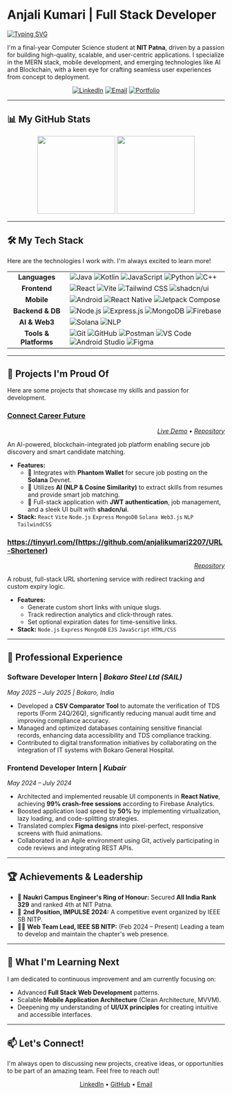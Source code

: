 # Anjali Kumari | Full Stack Developer

<a href="https://git.io/typing-svg"><img src="https://readme-typing-svg.herokuapp.com?font=Fira+Code&size=25&pause=1000&color=3393FF&center=true&vCenter=true&width=435&lines=CSE+Student+%40+NIT+Patna;Passionate+Web+%26+Mobile+Developer;Turning+Ideas+into+Reality" alt="Typing SVG" /></a>

I'm a final-year Computer Science student at **NIT Patna**, driven by a passion for building high-quality, scalable, and user-centric applications. I specialize in the MERN stack, mobile development, and emerging technologies like AI and Blockchain, with a keen eye for crafting seamless user experiences from concept to deployment.

<p align="center">
  <a href="https://www.linkedin.com/in/anjalikumari2207/" target="_blank"><img src="https://img.shields.io/badge/LinkedIn-0077B5?style=for-the-badge&logo=linkedin&logoColor=white" alt="LinkedIn"/></a>
  <a href="mailto:anjalikumari1153@gmail.com" target="_blank"><img src="https://img.shields.io/badge/Email-D14836?style=for-the-badge&logo=gmail&logoColor=white" alt="Email"/></a>
  <a href="https://your-portfolio-website.com" target="_blank"><img src="https://img.shields.io/badge/Portfolio-3393FF?style=for-the-badge&logo=google-chrome&logoColor=white" alt="Portfolio"/></a>
</p>

---

## 📊 My GitHub Stats

<p align="center">
  <img height="180em" src="https://github-readme-stats.vercel.app/api?username=anjalikumari2207&show_icons=true&theme=tokyonight&include_all_commits=true&count_private=true"/>
  <img height="180em" src="https://github-readme-stats.vercel.app/api/top-langs/?username=anjalikumari2207&layout=compact&langs_count=8&theme=tokyonight"/>
</p>

---

## 🛠️ My Tech Stack

Here are the technologies I work with. I'm always excited to learn more!

<table>
  <tr>
    <td align="center"><strong>Languages</strong></td>
    <td>
      <img src="https://img.shields.io/badge/Java-ED8B00?style=for-the-badge&logo=openjdk&logoColor=white" alt="Java"/>
      <img src="https://img.shields.io/badge/Kotlin-7F52FF?style=for-the-badge&logo=kotlin&logoColor=white" alt="Kotlin"/>
      <img src="https://img.shields.io/badge/JavaScript-F7DF1E?style=for-the-badge&logo=javascript&logoColor=black" alt="JavaScript"/>
      <img src="https://img.shields.io/badge/Python-3776AB?style=for-the-badge&logo=python&logoColor=white" alt="Python"/>
      <img src="https://img.shields.io/badge/C++-00599C?style=for-the-badge&logo=cplusplus&logoColor=white" alt="C++"/>
    </td>
  </tr>
  <tr>
    <td align="center"><strong>Frontend</strong></td>
    <td>
      <img src="https://img.shields.io/badge/React-61DAFB?style=for-the-badge&logo=react&logoColor=black" alt="React"/>
      <img src="https://img.shields.io/badge/Vite-646CFF?style=for-the-badge&logo=vite&logoColor=white" alt="Vite"/>
      <img src="https://img.shields.io/badge/Tailwind_CSS-06B6D4?style=for-the-badge&logo=tailwindcss&logoColor=white" alt="Tailwind CSS"/>
      <img src="https://img.shields.io/badge/shadcn/ui-000000?style=for-the-badge&logo=shadcnui&logoColor=white" alt="shadcn/ui"/>
    </td>
  </tr>
  <tr>
    <td align="center"><strong>Mobile</strong></td>
    <td>
      <img src="https://img.shields.io/badge/Android-3DDC84?style=for-the-badge&logo=android&logoColor=white" alt="Android"/>
      <img src="https://img.shields.io/badge/React_Native-61DAFB?style=for-the-badge&logo=react&logoColor=black" alt="React Native"/>
      <img src="https://img.shields.io/badge/Jetpack_Compose-4285F4?style=for-the-badge&logo=jetpackcompose&logoColor=white" alt="Jetpack Compose"/>
    </td>
  </tr>
  <tr>
    <td align="center"><strong>Backend & DB</strong></td>
    <td>
      <img src="https://img.shields.io/badge/Node.js-339933?style=for-the-badge&logo=nodedotjs&logoColor=white" alt="Node.js"/>
      <img src="https://img.shields.io/badge/Express.js-000000?style=for-the-badge&logo=express&logoColor=white" alt="Express.js"/>
      <img src="https://img.shields.io/badge/MongoDB-47A248?style=for-the-badge&logo=mongodb&logoColor=white" alt="MongoDB"/>
      <img src="https://img.shields.io/badge/Firebase-FFCA28?style=for-the-badge&logo=firebase&logoColor=black" alt="Firebase"/>
    </td>
  </tr>
    <tr>
    <td align="center"><strong>AI & Web3</strong></td>
    <td>
      <img src="https://img.shields.io/badge/Solana-9945FF?style=for-the-badge&logo=solana&logoColor=white" alt="Solana"/>
      <img src="https://img.shields.io/badge/NLP-007ACC?style=for-the-badge&logo=data:image/svg+xml;base64,PHN2ZyB4bWxucz0iaHR0cDovL3d3dy53My5vcmcvMjAwMC9zdmciIHZpZXdCb3g9IjAgMCAyNCAyNCI+PHBhdGggZmlsbD0id2hpdGUiIGQ9Ik0xMiAyQTEwIDEwIDAgMSAwIDIyIDEyQTEwIDEwIDAgMCAwIDEyIDJtMCAxOGE4IDggMCAxIDEgOC04YTggOCAwIDAgMS04IDhtLTQuNS02LjVMMTAgMTZsMy41LTMuNUwxMiA5eiIvPjwvc3ZnPg==" alt="NLP"/>
    </td>
  </tr>
  <tr>
    <td align="center"><strong>Tools & Platforms</strong></td>
    <td>
      <img src="https://img.shields.io/badge/Git-F05032?style=for-the-badge&logo=git&logoColor=white" alt="Git"/>
      <img src="https://img.shields.io/badge/GitHub-181717?style=for-the-badge&logo=github&logoColor=white" alt="GitHub"/>
      <img src="https://img.shields.io/badge/Postman-FF6C37?style=for-the-badge&logo=postman&logoColor=white" alt="Postman"/>
      <img src="https://img.shields.io/badge/VS_Code-007ACC?style=for-the-badge&logo=visualstudiocode&logoColor=white" alt="VS Code"/>
      <img src="https://img.shields.io/badge/Android_Studio-3DDC84?style=for-the-badge&logo=androidstudio&logoColor=white" alt="Android Studio"/>
      <img src="https://img.shields.io/badge/Figma-F24E1E?style=for-the-badge&logo=figma&logoColor=white" alt="Figma"/>
    </td>
  </tr>
</table>

---

## 🚀 Projects I'm Proud Of

Here are some projects that showcase my skills and passion for development.

### [Connect Career Future](https://github.com/anjalikumari2207/connect-career-future)
*<p align="right">[Live Demo](https://connect-career-future.vercel.app/) • [Repository](https://github.com/anjalikumari2207/connect-career-future)</p>*
An AI-powered, blockchain-integrated job platform enabling secure job discovery and smart candidate matching.
-   **Features:**
    -   🔗 Integrates with **Phantom Wallet** for secure job posting on the **Solana** Devnet.
    -   🧠 Utilizes **AI (NLP & Cosine Similarity)** to extract skills from resumes and provide smart job matching.
    -   🔐 Full-stack application with **JWT authentication**, job management, and a sleek UI built with **shadcn/ui**.
-   **Stack:** `React` `Vite` `Node.js` `Express` `MongoDB` `Solana Web3.js` `NLP` `TailwindCSS`

### https://tinyurl.com/(https://github.com/anjalikumari2207/URL-Shortener)
*<p align="right">[Repository](https://github.com/anjalikumari2207/URL-Shortener)</p>*
A robust, full-stack URL shortening service with redirect tracking and custom expiry logic.
-   **Features:**
    -   Generate custom short links with unique slugs.
    -   Track redirection analytics and click-through rates.
    -   Set optional expiration dates for time-sensitive links.
-   **Stack:** `Node.js` `Express` `MongoDB` `EJS` `JavaScript` `HTML/CSS`

---

## 💼 Professional Experience

### **Software Developer Intern** | _Bokaro Steel Ltd (SAIL)_
*May 2025 – July 2025 | Bokaro, India*
-   Developed a **CSV Comparator Tool** to automate the verification of TDS reports (Form 24Q/26Q), significantly reducing manual audit time and improving compliance accuracy.
-   Managed and optimized databases containing sensitive financial records, enhancing data accessibility and TDS compliance tracking.
-   Contributed to digital transformation initiatives by collaborating on the integration of IT systems with Bokaro General Hospital.

### **Frontend Developer Intern** | _Kubair_
*May 2024 – July 2024*
-   Architected and implemented reusable UI components in **React Native**, achieving **99% crash-free sessions** according to Firebase Analytics.
-   Boosted application load speed by **50%** by implementing virtualization, lazy loading, and code-splitting strategies.
-   Translated complex **Figma designs** into pixel-perfect, responsive screens with fluid animations.
-   Collaborated in an Agile environment using Git, actively participating in code reviews and integrating REST APIs.

---

## 🏆 Achievements & Leadership

-   🏅 **Naukri Campus Engineer's Ring of Honour:** Secured **All India Rank 329** and ranked 4th at NIT Patna.
-   🥈 **2nd Position, IMPULSE 2024:** A competitive event organized by IEEE SB NITP.
-   👩‍💼 **Web Team Lead, IEEE SB NITP:** (Feb 2024 – Present) Leading a team to develop and maintain the chapter's web presence.

---

## 🌱 What I'm Learning Next

I am dedicated to continuous improvement and am currently focusing on:

-   Advanced **Full Stack Web Development** patterns.
-   Scalable **Mobile Application Architecture** (Clean Architecture, MVVM).
-   Deepening my understanding of **UI/UX principles** for creating intuitive and accessible interfaces.

---

## 📫 Let's Connect!

I'm always open to discussing new projects, creative ideas, or opportunities to be part of an amazing team. Feel free to reach out!

<p align="center">
  <a href="https://www.linkedin.com/in/your-linkedin-url" target="_blank">LinkedIn</a> •
  <a href="https://github.com/anjalikumari2207" target="_blank">GitHub</a> •
  <a href="mailto:your-email@example.com" target="_blank">Email</a>
</p>
